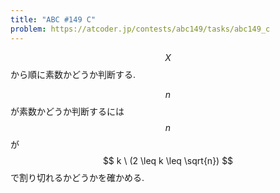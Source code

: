 ```yaml
---
title: "ABC #149 C"
problem: https://atcoder.jp/contests/abc149/tasks/abc149_c
---
```

$$ X $$ から順に素数かどうか判断する.

$$ n $$ が素数かどうか判断するには $$ n $$ が $$ k \ (2 \leq k \leq \sqrt{n}) $$ で割り切れるかどうかを確かめる.

